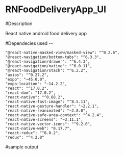 # RNFoodDeliveryApp_UI
#Description


React native android food delivery app


#Dependecies used -- 

  
    "@react-native-masked-view/masked-view": "^0.2.6",
    "@react-navigation/bottom-tabs": "^6.3.3",
    "@react-navigation/drawer": "^6.4.3",
    "@react-navigation/native": "^6.0.11",
    "@react-navigation/stack": "^6.2.2",
    "axios": "^0.27.2",
    "expo": "~45.0.0",
    "expo-location": "~14.2.2",
    "react": "^17.0.2",
    "react-dom": "17.0.2",
    "react-native": "^0.68.2",
    "react-native-fast-image": "^8.5.11",
    "react-native-gesture-handler": "~2.2.1",
    "react-native-reanimated": "~2.8.0",
    "react-native-safe-area-context": "^4.2.4",
    "react-native-screens": "~3.11.1",
    "react-native-vector-icons": "^9.2.0",
    "react-native-web": "0.17.7",
    "react-redux": "^8.0.2",
    "redux": "^4.2.0"


#sample output
